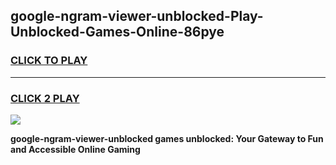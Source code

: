 
## google-ngram-viewer-unblocked-Play-Unblocked-Games-Online-86pye
<h3>
<a href="https://premium76.site?title=google-ngram-viewer-unblocked&ref=25A">CLICK TO PLAY</a></h3>
<hr>

<h3>
<a href="https://premium76.site?title=google-ngram-viewer-unblocked&ref=25A">CLICK 2 PLAY</a>
  
</h3>

<a href="https://premium76.site?title=google-ngram-viewer-unblocked&ref=25A"><img src="https://clearcache.store/games.png"></a>


**google-ngram-viewer-unblocked games unblocked: Your Gateway to Fun and Accessible Online Gaming**
